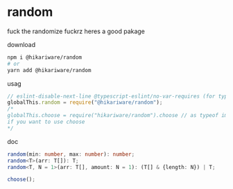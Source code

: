 # random

fuck the randomize fuckrz heres a good pakage

download

```bash
npm i @hikariware/random
# or
yarn add @hikariware/random
```

usag

```ts
// eslint-disable-next-line @typescript-eslint/no-var-requires (for typefuck usrs)
globalThis.random = require("@hikariware/random");
/*
globalThis.choose = require("hikariware/random").choose // as typeof import("hikariware/random");
if you want to use choose
*/
```

doc

```ts
random(min: number, max: number): number;
random<T>(arr: T[]): T;
random<T, N = 1>(arr: T[], amount: N = 1): (T[] & {length: N}) | T;

choose();

```